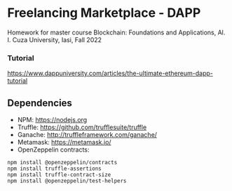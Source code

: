 # Freelancing Marketplace - DAPP

Homework for master course Blockchain: Foundations and Applications, Al. I. Cuza University, Iasi, Fall 2022

### Tutorial
https://www.dappuniversity.com/articles/the-ultimate-ethereum-dapp-tutorial

## Dependencies
- NPM: https://nodejs.org
- Truffle: https://github.com/trufflesuite/truffle
- Ganache: http://truffleframework.com/ganache/
- Metamask: https://metamask.io/
- OpenZeppelin contracts:
```
npm install @openzeppelin/contracts
npm install truffle-assertions
npm install truffle-contract-size
npm install @openzeppelin/test-helpers
```
